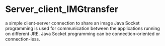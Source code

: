 # Server_client_IMGtransfer
a simple client-server connection to share an image
Java Socket programming is used for communication between the applications running on different JRE.
Java Socket programming can be connection-oriented or connection-less.
